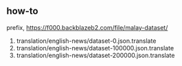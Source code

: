 ## how-to

prefix, https://f000.backblazeb2.com/file/malay-dataset/

1. translation/english-news/dataset-0.json.translate
2. translation/english-news/dataset-100000.json.translate
3. translation/english-news/dataset-200000.json.translate